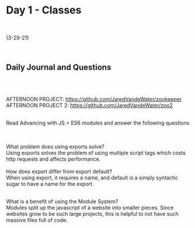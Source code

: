 # Day 1 - Classes
<br>
  
 (3-29-21)

<br>

## Daily Journal and Questions
<br>
<br>

AFTERNOON PROJECT: https://github.com/JaredVandeWater/zookeeper
AFTERNOON PROJECT 2: https://github.com/JaredVandeWater/zoo2
<br>
<br>

Read Advancing with JS > ES6 modules and answer the following questions
<br>

<br>
<br>
What problem does using exports solve?
<br>
Using exports solves the problem of using multiple script tags which costs http requests and affects performance.
<br>
<br>
How does export differ from export default?
<br>
When using export, it requires a name, and default is a simply syntactic sugar to have a name for the export.
<br>
<br>

What is a benefit of using the Module System?
<br>
Modules split up the javascript of a website into smaller pieces. Since websites grow to be such large projects, this is helpful to not have such massive files full of code.